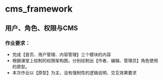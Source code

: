 # cms_framework

## 用户、角色、权限与CMS

### 作业要求：

* 完成【首页、用户管理、内容管理】三个模块的内容
* 根据课堂上绘制的权限架构图，分别绘制出【作者、编辑、管理员】角色使用的原型。 
* 本次作业以【原型】为主，没有强制性的逻辑说明、交互效果要求
